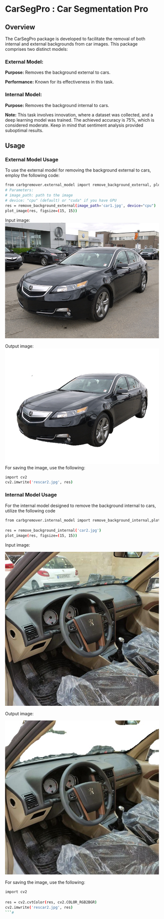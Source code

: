 # CarSegPro : Car Segmentation Pro

## Overview
The CarSegPro package is developed to facilitate the removal of both internal and external backgrounds from car images. This package comprises two distinct models:

### External Model:

**Purpose:** Removes the background external to cars.

**Performance:** Known for its effectiveness in this task.

### Internal Model:

**Purpose:** Removes the background internal to cars.

**Note:** This task involves innovation, where a dataset was collected, and a deep learning model was trained. The achieved accuracy is 75%, which is considered moderate. Keep in mind that sentiment analysis provided suboptimal results.

## Usage
### External Model Usage
To use the external model for removing the background external to cars, employ the following code:
```bash
from carbgremover.external_model import remove_background_external, plot_image
# Parameters:
# image_path: path to the image
# device: "cpu" (default) or "cuda" if you have GPU
res = remove_background_external(image_path='car1.jpg', device="cpu")
plot_image(res, figsize=(15, 15))

```
Input image:
![Car Image](https://raw.githubusercontent.com/NechbaMohammed/CarSegPro/main/carbgremover/images/car1.jpg)


Output image:
![Car Image](https://raw.githubusercontent.com/NechbaMohammed/CarSegPro/main/carbgremover/images/rescar1.jpg)
For saving the image, use the following:
```bash
import cv2
cv2.imwrite('rescar2.jpg', res)
```

### Internal Model Usage
For the internal model designed to remove the background internal to cars, utilize the following code
```bash
from carbgremover.internal_model import remove_background_internal,plot_image

res = remove_background_internal('car2.jpg')
plot_image(res, figsize=(15, 15))
```

Input image:

![Car Image](https://raw.githubusercontent.com/NechbaMohammed/CarSegPro/main/carbgremover/images/car2.jpg)

Output image:

![Car Image](https://raw.githubusercontent.com/NechbaMohammed/CarSegPro/main/carbgremover/images/rescar2.jpg)

For saving the image, use the following:
```bash
import cv2

res = cv2.cvtColor(res, cv2.COLOR_RGB2BGR)
cv2.imwrite('rescar2.jpg', res)
```# 
